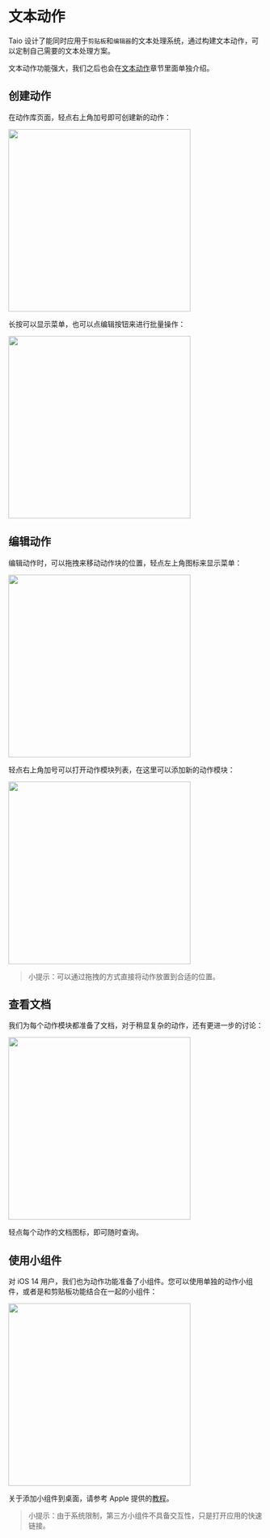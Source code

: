 # 文本动作

Taio 设计了能同时应用于`剪贴板`和`编辑器`的文本处理系统，通过构建文本动作，可以定制自己需要的文本处理方案。

文本动作功能强大，我们之后也会在[文本动作](cn/actions/basics.md)章节里面单独介绍。

## 创建动作

在动作库页面，轻点右上角加号即可创建新的动作：

<img src="/cn/quick-start/assets/IMG_12.png" width="360" />

长按可以显示菜单，也可以点编辑按钮来进行批量操作：

<img src="/cn/quick-start/assets/IMG_13.png" width="360" />

## 编辑动作

编辑动作时，可以拖拽来移动动作块的位置，轻点左上角图标来显示菜单：

<img src="/cn/quick-start/assets/IMG_14.png" width="360" />

轻点右上角加号可以打开动作模块列表，在这里可以添加新的动作模块：

<img src="/cn/quick-start/assets/IMG_15.png" width="360" />

> 小提示：可以通过拖拽的方式直接将动作放置到合适的位置。

## 查看文档

我们为每个动作模块都准备了文档，对于稍显复杂的动作，还有更进一步的讨论：

<img src="/cn/quick-start/assets/IMG_16.png" width="360" />

轻点每个动作的文档图标，即可随时查询。

## 使用小组件

对 iOS 14 用户，我们也为动作功能准备了小组件。您可以使用单独的动作小组件，或者是和剪贴板功能结合在一起的小组件：

<img src="/cn/quick-start/assets/IMG_17.png" width="360" />

关于添加小组件到桌面，请参考 Apple 提供的[教程](https://support.apple.com/zh-cn/HT207122)。

> 小提示：由于系统限制，第三方小组件不具备交互性，只是打开应用的快速链接。
